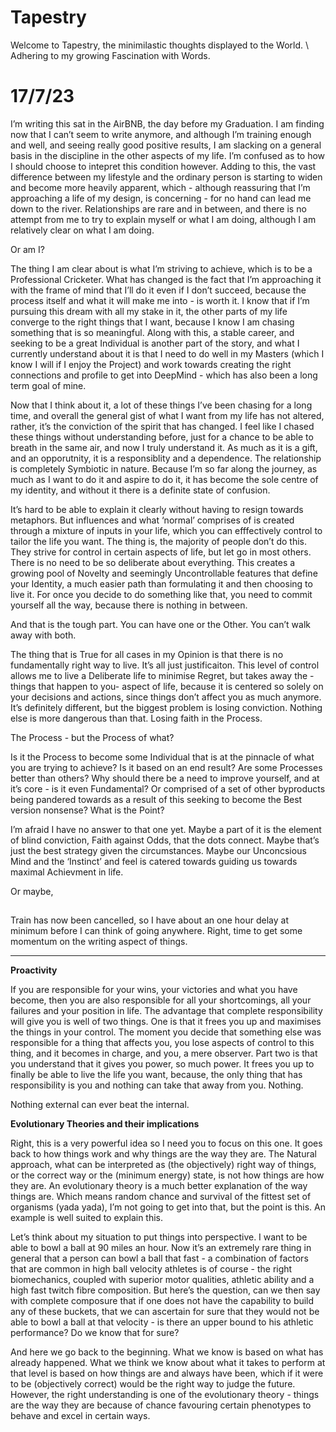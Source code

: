 # Tapestry


Welcome to Tapestry, the minimilastic thoughts displayed to the World. \\ 
Adhering to my growing Fascination with Words.

# 17/7/23
I’m writing this sat in the AirBNB, the day before my Graduation. I am finding now that I can’t seem to write anymore, and although I’m training enough and well, and seeing really good positive results, I am slacking on a general basis in the discipline in the other aspects of my life. I’m confused as to how I should choose to intepret this condition however. Adding to this, the vast difference between my lifestyle and the ordinary person is starting to widen and become more heavily apparent, which - although reassuring that I’m approaching a life of my design, is concerning - for no hand can lead me down to the river. Relationships are rare and in between, and there is no attempt from me to try to explain myself or what I am doing, although I am relatively clear on what I am doing. 

Or am I? 

The thing I am clear about is what I’m striving to achieve, which is to be a Professional Cricketer. What has changed is the fact that I’m approaching it with the frame of mind that I’ll do it even if I don’t succeed, because the process itself and what it will make me into - is worth it. I know that if I’m pursuing this dream with all my stake in it, the other parts of my life converge to the right things that I want, because I know I am chasing something that is so meaningful. Along with this, a stable career, and seeking to be a great Individual is another part of the story, and what I currently understand about it is that I need to do well in my Masters (which I know I will if I enjoy the Project) and work towards creating the right connections and profile to get into DeepMind - which has also been a long term goal of mine. 

Now that I think about it, a lot of these things I’ve been chasing for a long time, and overall the general gist of what I want from my life has not altered, rather, it’s the conviction of the spirit that has changed. I feel like I chased these things without understanding before, just for a chance to be able to breath in the same air, and now I truly understand it. As much as it is a gift, and an opporutnity, it is a responsiblity and a dependence. The relationship is completely Symbiotic in nature. Because I’m so far along the journey, as much as I want to do it and aspire to do it, it has become the sole centre of my identity, and without it there is a definite state of confusion. 

It’s hard to be able to explain it clearly without having to resign towards metaphors. But influences and what ‘normal’ comprises of is created through a mixture of inputs in your life, which you can efffectively control to tailor the life you want. The thing is, the majority of people don’t do this. They strive for control in certain aspects of life, but let go in most others. There is no need to be so deliberate about everything. This creates a growing pool of Novelty and seemingly Uncontrollable features that define your Identity, a much easier path than formulating it and then choosing to live it. For once you decide to do something like that, you need to commit yourself all the way, because there is nothing in between. 

And that is the tough part. You can have one or the Other. You can’t walk away with both.

The thing that is True for all cases in my Opinion is that there is no fundamentally right way to live. It’s all just justificaiton. This level of control allows me to live a Deliberate life to minimise Regret, but takes away the -things that happen to you- aspect of life, because it is centered so solely on your decisions and actions, since things don’t affect you as much anymore. It’s definitely different, but the biggest problem is losing conviction. Nothing else is more dangerous than that. Losing faith in the Process. 

The Process - but the Process of what?

Is it the Process to become some Individual that is at the pinnacle of what you are trying to achieve? Is it based on an end result? Are some Processes better than others? Why should there be a need to improve yourself, and at it’s core - is it even Fundamental? Or comprised of a set of other byproducts being pandered towards as a result of this seeking to become the Best version nonsense? What is the Point?

I’m afraid I have no answer to that one yet. Maybe a part of it is the element of blind conviction, Faith against Odds, that the dots connect. Maybe that’s just the best strategy given the circumstances. Maybe our Unconcsious Mind and the ‘Instinct’ and feel is catered towards guiding us towards maximal Achievment in life. 

Or maybe,

##

Train has now been cancelled, so I have about an one hour delay at minimum before I can think of going anywhere. Right, time to get some momentum on the writing aspect of things.

---

**Proactivity**

If you are responsible for your wins, your victories and what you have become, then you are also responsible for all your shortcomings, all your failures and your position in life. The advantage that complete responsibility will give you is well of two things. One is that it frees you up and maximises the things in your control. The moment you decide that something else was responsible for a thing that affects you, you lose aspects of control to this thing, and it becomes in charge, and you, a mere observer. Part two is that you understand that it gives you power, so much power. It frees you up to finally be able to live the life you want, because, the only thing that has responsibility is you and nothing can take that away from you. Nothing. 

Nothing external can ever beat the internal. 

******************************************Evolutionary Theories and their implications******************************************

Right, this is a very powerful idea so I need you to focus on this one. It goes back to how things work and why things are the way they are. The Natural approach, what can be interpreted as (the objectively) right way of things, or the correct way or the (minimum energy) state, is not how things are how they are. An evolutionary theory is a much better explanation of the way things are. Which means random chance and survival of the fittest set of organisms (yada yada), I’m not going to get into that, but the point is this. An example is well suited to explain this. 

Let’s think about my situation to put things into perspective. I want to be able to bowl a ball at 90 miles an hour. Now it’s an extremely rare thing in general that a person can bowl a ball that fast - a combination of factors that are common in high ball velocity athletes is of course - the right biomechanics, coupled with superior motor qualities, athletic ability and a high fast twitch fibre composition. But here’s the question, can we then say with complete composure that if one does not have the capability to build any of these buckets, that we can ascertain for sure that they would not be able to bowl a ball at that velocity - is there an upper bound to his athletic performance? Do we know that for sure?

And here we go back to the beginning. What we know is based on what has already happened. What we think we know about what it takes to perform at that level is based on how things are and always have been, which if it were to be (objectively correct) would be the right way to judge the future. However, the right understanding is one of the evolutionary theory - things are the way they are because of chance favouring certain phenotypes to behave and excel in certain ways.
